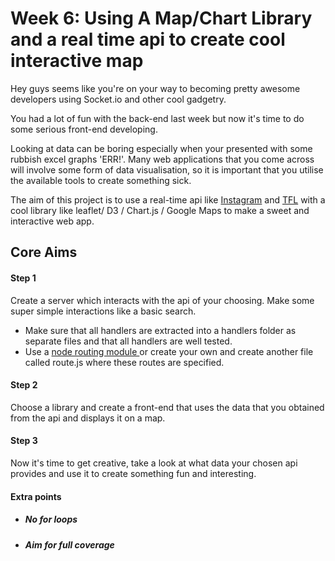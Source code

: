 # Week 6: Using A Map/Chart Library and a real time api to create cool interactive map

Hey guys seems like you're on your way to becoming pretty awesome developers using Socket.io and other cool gadgetry.

You had a lot of fun with the back-end last week but now it's time to do some serious front-end developing.

Looking at data can be boring especially when your presented with some rubbish excel graphs 'ERR!'. Many web applications that you come across will involve some form of data visualisation, so it is important that you utilise the available tools to create something sick.

The aim of this project is to use a real-time api like     [Instagram](https://instagram.com/developer/realtime/) and [TFL](https://api-portal.tfl.gov.uk/docs) with a cool library like leaflet/ D3 / Chart.js / Google Maps to make a  sweet and interactive web app.

## Core Aims

 #### Step 1
 Create a server which interacts with the api of your choosing. Make some super simple interactions like a basic search.

 - Make sure that all handlers are extracted into a handlers folder as separate files and that all handlers are well tested.
 - Use a [node routing module
 ](https://www.npmjs.com/package/router) or create your own and create another file called route.js where these routes are specified.


 #### Step 2

  Choose a library and create a front-end that uses the data that you obtained from the api and displays it on a map.


 #### Step 3

 Now it's time to get creative, take a look at what data your chosen api provides and use it to create something fun and interesting.

#### Extra points
- ##### No for loops
- ##### Aim for full coverage

